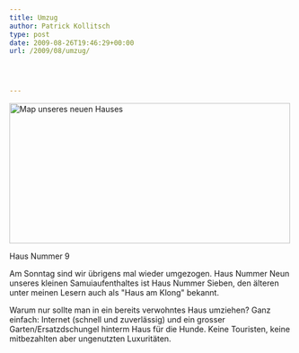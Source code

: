```yaml
---
title: Umzug
author: Patrick Kollitsch
type: post
date: 2009-08-26T19:46:29+00:00
url: /2009/08/umzug/




---
```

<div class="flickr">
  <img src="hhttps://maps.google.com/maps/api/staticmap?center=9.568928,99.971466&zoom=12&markers=size:mid|color:black|label:9|9.578069,99.957905&maptype=terrain&size=500x250&sensor=false&key=ABQIAAAASuHARQQNNX8KK-0ymandDxSjADMV0drtg-ByyFGVO9sMP8ePKBReA_poc489U2QRp4uFvHVAplw57w" style="width:500px;height:250px;" alt="Map unseres neuen Hauses" /></p> 
  
  <p>
    Haus Nummer 9
  </p>
</div>

Am Sonntag sind wir übrigens mal wieder umgezogen. Haus Nummer Neun unseres kleinen Samuiaufenthaltes ist Haus Nummer Sieben, den älteren unter meinen Lesern auch als "Haus am Klong" bekannt.

Warum nur sollte man in ein bereits verwohntes Haus umziehen? Ganz einfach: Internet (schnell und zuverlässig) und ein grosser Garten/Ersatzdschungel hinterm Haus für die Hunde. Keine Touristen, keine mitbezahlten aber ungenutzten Luxuritäten.
